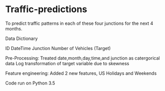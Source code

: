 # Traffic-predictions
To predict traffic patterns in each of these four junctions for the next 4 months.

Data Dictionary

ID
DateTime
Junction
Number of Vehicles (Target)

Pre-Processing: Treated date,month,day,time,and junction as catergorical data
Log transformation of target variable due to skewness

Feature engineering: Added 2 new features, US Holidays and Weekends 

Code run on Python 3.5
